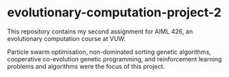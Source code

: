 # evolutionary-computation-project-2

This repository contains my second assignment for AIML 426, an evolutionary computation course at VUW.

Particle swarm optimisation, non-dominated sorting genetic algorithms, cooperative co-evolution genetic programming, and reinforcement learning problems and algorithms were the focus of this project.
